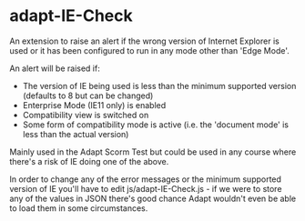 adapt-IE-Check
=================

An extension to raise an alert if the wrong version of Internet Explorer is used or it has been configured to run in any mode other than 'Edge Mode'.

An alert will be raised if:
* The version of IE being used is less than the minimum supported version (defaults to 8 but can be changed)
* Enterprise Mode (IE11 only) is enabled
* Compatibility view is switched on
* Some form of compatibility mode is active (i.e. the 'document mode' is less than the actual version)

Mainly used in the Adapt Scorm Test but could be used in any course where there's a risk of IE doing one of the above.

In order to change any of the error messages or the minimum supported version of IE you'll have to edit js/adapt-IE-Check.js - if we were to store any of the values in JSON there's good chance Adapt wouldn't even be able to load them in some circumstances.